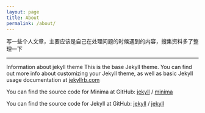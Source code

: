 ```yaml
---
layout: page
title: About
permalink: /about/
---
```


写一些个人文章，主要应该是自己在处理问题的时候遇到的内容，搜集资料多了整理一下

---
Information about jekyll theme
This is the base Jekyll theme. You can find out more info about customizing your Jekyll theme, as well as basic Jekyll usage documentation at [jekyllrb.com](https://jekyllrb.com/)

You can find the source code for Minima at GitHub:
[jekyll][jekyll-organization] /
[minima](https://github.com/jekyll/minima)

You can find the source code for Jekyll at GitHub:
[jekyll][jekyll-organization] /
[jekyll](https://github.com/jekyll/jekyll)


[jekyll-organization]: https://github.com/jekyll
